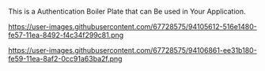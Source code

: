 This is a Authentication Boiler Plate that can Be used in Your Application.

https://user-images.githubusercontent.com/67728575/94105612-516e1480-fe57-11ea-8492-f4c34f299c81.png


https://user-images.githubusercontent.com/67728575/94106861-ee31b180-fe59-11ea-8af2-0cc91a63ba2f.png
